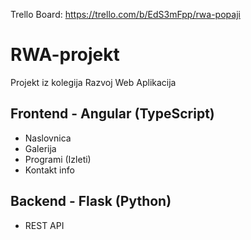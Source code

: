 Trello Board: https://trello.com/b/EdS3mFpp/rwa-popaji

# RWA-projekt
Projekt iz kolegija Razvoj Web Aplikacija

## Frontend - Angular (TypeScript)
* Naslovnica
* Galerija
* Programi (Izleti)
* Kontakt info

## Backend - Flask (Python)
* REST API
